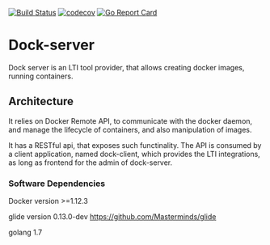 [![Build Status](https://travis-ci.org/andreas-kokkalis/dock_server.svg?branch=master)](https://travis-ci.org/andreas-kokkalis/dock_server/)
[![codecov](https://codecov.io/gh/andreas-kokkalis/dock_server/branch/master/graph/badge.svg)](https://codecov.io/gh/andreas-kokkalis/dock_server)
[![Go Report Card](https://goreportcard.com/badge/github.com/andreas-kokkalis/dock_server)](https://goreportcard.com/report/github.com/andreas-kokkalis/dock_server)
# Dock-server
Dock server is an LTI tool provider, that allows creating docker images, running containers.

## Architecture
It relies on Docker Remote API, to communicate with the docker daemon, and manage the lifecycle of containers, and also manipulation of images.

It has a RESTful api, that exposes such functinality. The API is consumed by a client application, named dock-client, which provides the LTI integrations, as long as frontend for the admin of dock-server.

### Software Dependencies
Docker version >=1.12.3

glide version 0.13.0-dev https://github.com/Masterminds/glide

golang 1.7
